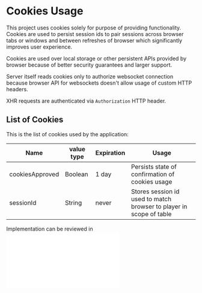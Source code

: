 # Cookies Usage

This project uses cookies solely for purpose of providing functionality.
Cookies are used to persist session ids to pair sessions across browser
tabs or windows and between refreshes of browser which significantly improves user experience.

Cookies are used over local storage or other persistent APIs provided by browser
because of better security guarantees and larger support.

Server itself reads cookies only to authorize websocket connection
because browser API for websockets doesn't allow usage of custom HTTP headers.

XHR requests are authenticated via `Authorization` HTTP header.

## List of Cookies

This is the list of cookies used by the application:

| Name            | value type | Expiration | Usage                                                               |
| --------------- | ---------- | ---------- | ------------------------------------------------------------------- |
| cookiesApproved | Boolean    | 1 day      | Persists state of confirmation of cookies usage                     |
| sessionId       | String     | never      | Stores session id used to match browser to player in scope of table |

Implementation can be reviewed in ![init.js](blob/master/public/init.js)
